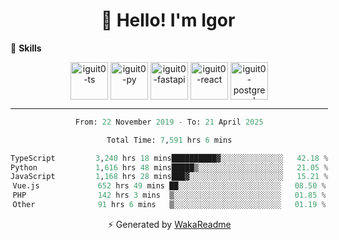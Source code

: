 <h1 align="center">👋 Hello! I'm Igor</h1>

<!--🚀 **Stats**

<div align="center">
  <img height="200px" alt="iguit0-card-stats" src="https://github-readme-stats.vercel.app/api?username=iguit0&show_icons=false&theme=catppuccin_mocha&include_all_commits=true&count_private=true&hide=contribs&rank_icon=github"/>
</div>-->

<!------->

🎯 **Skills**

<div style="display: inline-block;" align="center">
  <img align="center" alt="iguit0-ts" height="60" width="60" src="https://cdn.jsdelivr.net/gh/devicons/devicon/icons/typescript/typescript-original.svg" /> 
  <img align="center" alt="iguit0-py" height="60" width="60" src="https://cdn.jsdelivr.net/gh/devicons/devicon/icons/python/python-original-wordmark.svg" />
  <img align="center" alt="iguit0-fastapi" height="60" width="60" src="https://cdn.jsdelivr.net/gh/devicons/devicon@latest/icons/fastapi/fastapi-original-wordmark.svg" />
  <img align="center" alt="iguit0-react" height="60" width="60" src="https://cdn.jsdelivr.net/gh/devicons/devicon/icons/react/react-original.svg" />
  <img align="center" alt="iguit0-postgresql" height="60" width="60" src="https://cdn.jsdelivr.net/gh/devicons/devicon/icons/postgresql/postgresql-original-wordmark.svg" />

-------

<!--START_SECTION:waka-->

```python
From: 22 November 2019 - To: 21 April 2025

Total Time: 7,591 hrs 6 mins

TypeScript         3,240 hrs 18 mins██████████▓░░░░░░░░░░░░░░   42.18 %
Python             1,616 hrs 48 mins█████▒░░░░░░░░░░░░░░░░░░░   21.05 %
JavaScript         1,168 hrs 28 mins███▓░░░░░░░░░░░░░░░░░░░░░   15.21 %
Vue.js             652 hrs 49 mins ██░░░░░░░░░░░░░░░░░░░░░░░   08.50 %
PHP                142 hrs 3 mins  ▒░░░░░░░░░░░░░░░░░░░░░░░░   01.85 %
Other              91 hrs 6 mins   ▒░░░░░░░░░░░░░░░░░░░░░░░░   01.19 %
```

<!--END_SECTION:waka-->

⚡ Generated by [WakaReadme](https://github.com/athul/waka-readme)
